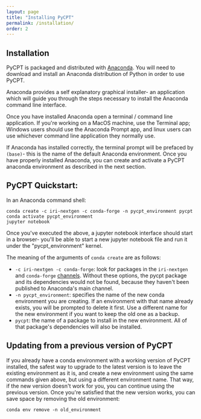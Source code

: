 ```yaml
---
layout: page
title: "Installing PyCPT"
permalink: /installation/
order: 2
---
```


## Installation

PyCPT is packaged and distributed with [Anaconda](https://www.anaconda.com/products/distribution). You will need to download and install an Anaconda distribution of Python in order to use PyCPT. 

Anaconda provides a self explanatory graphical installer- an application which will guide you through the steps necessary to install the Anaconda command line interface. 

Once you have installed Anaconda open a terminal / command line application. If you're working on a MacOS machine, use the Terminal app; Windows users should use the Anaconda Prompt app, and linux users can use whichever command line application they normally use. 

If Anaconda has installed correctly, the terminal prompt will be prefaced by ```(base)```- this is the name of the default Anaconda environment. Once you have properly installed Anaconda, you can create and activate a PyCPT anaconda environment as described in the next section. 

## PyCPT Quickstart:
In an Anaconda command shell:

```
conda create -c iri-nextgen -c conda-forge -n pycpt_environment pycpt
conda activate pycpt_environment
jupyter notebook
```

Once you've executed the above, a jupyter notebook interface should start in a browser- you'll be able to start a new jupyter notebook file and run it under the "pycpt_environment" kernel.

The meaning of the arguments of `conda create` are as follows:

- `-c iri-nextgen -c conda-forge`: look for packages in the `iri-nextgen` and `conda-forge` [channels](https://docs.conda.io/projects/conda/en/latest/user-guide/concepts/channels.html). Without these options, the pycpt package and its dependencies would not be found, because they haven't been published to Anaconda's main channel.
- `-n pycpt_environment`: specifies the name of the new conda environment you are creating. If an environment with that name already exists, you will be prompted to delete it first. Use a different name for the new environment if you want to keep the old one as a backup.
- `pycpt`: the name of a package to install in the new environment. All of that package's dependencies will also be installed.

## Updating from a previous version of PyCPT

If you already have a conda environment with a working version of PyCPT installed, the safest way to upgrade to the latest version is to leave the existing environment as it is, and create a new environment using the same commands given above, but using a different environment name. That way, if the new version doesn't work for you, you can continue using the previous version. Once you're satisfied that the new version works, you can save space  by removing the old environment:
```
conda env remove -n old_environment
```



